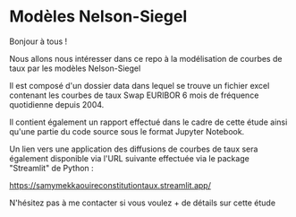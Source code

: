 
# Modèles Nelson-Siegel

Bonjour à tous !

Nous allons nous intéresser dans ce repo à la modélisation de courbes de taux par les modèles Nelson-Siegel

Il est composé d'un dossier data dans lequel se trouve un fichier excel contenant les courbes de taux Swap EURIBOR 6 mois de fréquence quotidienne depuis 2004.

Il contient également un rapport effectué dans le cadre de cette étude ainsi qu'une partie du code source sous le format Jupyter Notebook.



        
Un lien vers une application des diffusions de courbes de taux sera également disponible via l'URL suivante effectuée via le package "Streamlit" de Python :

https://samymekkaouireconstitutiontaux.streamlit.app/

N'hésitez pas à me contacter si vous voulez + de détails sur cette étude
